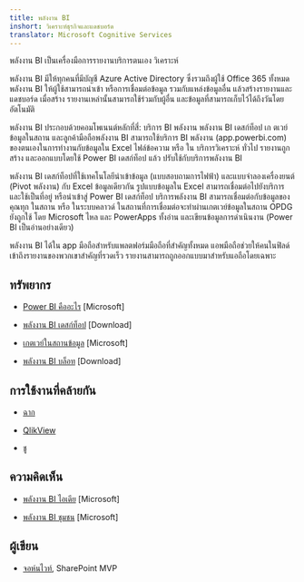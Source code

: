 ```yaml
---
title: พลังงาน BI
inshort: วิเคราะห์ธุรกิจและแดชบอร์ด
translator: Microsoft Cognitive Services
---
```


พลังงาน BI เป็นเครื่องมือการรายงานบริการตนเอง วิเคราะห์

พลังงาน BI มีให้ทุกคนที่มีบัญชี Azure Active Directory ซึ่งรวมถึงผู้ใช้ Office 365 ทั้งหมด พลังงาน BI ให้ผู้ใช้สามารถนำเข้า หรือการเชื่อมต่อข้อมูล รวมกับแหล่งข้อมูลอื่น แล้วสร้างรายงานและแดชบอร์ด เมื่อสร้าง รายงานเหล่านั้นสามารถใช้ร่วมกับผู้อื่น และข้อมูลที่สามารถเก็บไว้ได้ถึงวันโดยอัตโนมัติ  

พลังงาน BI ประกอบด้วยคอมโพเนนต์หลักที่สี่: บริการ BI พลังงาน พลังงาน BI เดสก์ท็อป เก ตเวย์ข้อมูลในสถาน และลูกค้ามือถือพลังงาน BI สามารถใช้บริการ BI พลังงาน (app.powerbi.com) ของตนเองในการทำงานกับข้อมูลใน Excel ไฟล์ข้อความ หรือ ใน บริการวิเคราะห์ ทั่วไป รายงานถูกสร้าง และออกแบบโดยใช้ Power BI เดสก์ท็อป แล้ว ปรับใช้กับบริการพลังงาน BI 

พลังงาน BI เดสก์ท็อปที่ใช้เทคโนโลยีนำเข้าข้อมูล (แบบสอบถามการไฟฟ้า) และแบบจำลองเครื่องยนต์ (Pivot พลังงาน) กับ Excel ข้อมูลเดียวกัน รูปแบบข้อมูลใน Excel สามารถเชื่อมต่อไปยังบริการ และใช้เป็นที่อยู่ หรือนำเข้าสู่ Power BI เดสก์ท็อป 
บริการพลังงาน BI สามารถเชื่อมต่อกับข้อมูลของคุณทุก ในสถาน หรือ ในระบบคลาวด์ ในสถานที่การเชื่อมต่อจะทำผ่านเกตเวย์ข้อมูลในสถาน OPDG ยังถูกใช้ โดย Microsoft ไหล และ PowerApps ทั้งอ่าน และเขียนข้อมูลการดำเนินงาน (Power BI เป็นอ่านอย่างเดียว) 

พลังงาน BI ได้ใน app มือถือสำหรับแพลตฟอร์มมือถือที่สำคัญทั้งหมด แอพมือถือช่วยให้คนในฟิลด์เข้าถึงรายงานของพวกเขาสำคัญที่รวดเร็ว รายงานสามารถถูกออกแบบมาสำหรับแอถือโดยเฉพาะ


ทรัพยากร
---------

- [Power BI คืออะไร](https://powerbi.microsoft.com/en-us/)
    \[Microsoft\]

- [พลังงาน BI เดสก์ท็อป](https://powerbi.microsoft.com/en-us/desktop/)
    \[Download\]

- [เกตเวย์ในสถานข้อมูล](https://docs.microsoft.com/en-us/power-bi/service-gateway-onprem)
    \[Microsoft\]

- [พลังงาน BI บล็อท](https://powerbi.microsoft.com/en-us/blog/)
    \[Download\]

การใช้งานที่คล้ายกัน
--------------------

- [ฉาก](https://www.tableau.com/)

- [QlikView](http://global.qlik.com/)

- [ชู](https://www.domo.com/)

ความคิดเห็น
---------

- [พลังงาน BI ไอเดีย](https://ideas.powerbi.com/forums/265200-power-bi-ideas)
    \[Microsoft\]

- [พลังงาน BI ชุมชน](http://community.powerbi.com/)
    \[Microsoft\]

ผู้เขียน
---------

- [จอห์นไวท์](https://twitter.com/diverdown1964), SharePoint MVP

